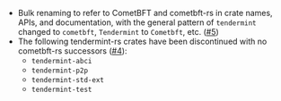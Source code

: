 - Bulk renaming to refer to CometBFT and cometbft-rs in crate names, APIs, and documentation,
  with the general pattern of `tendermint` changed to `cometbft`, `Tendermint` to `Cometbft`, etc.
  ([\#5](https://github.com/cometbft/cometbft-rs/issues/5))
- The following tendermint-rs crates have been discontinued with no cometbft-rs successors
  ([\#4](https://github.com/cometbft/cometbft-rs/pull/4)):
  - `tendermint-abci`
  - `tendermint-p2p`
  - `tendermint-std-ext`
  - `tendermint-test`
